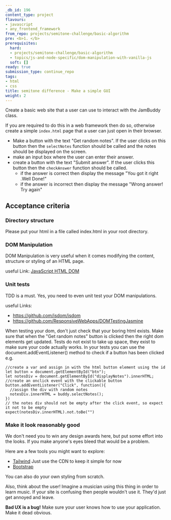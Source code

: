 ```yaml
---
_db_id: 196
content_type: project
flavours:
- javascript
- any_frontend_framework
from_repo: projects/semitone-challenge/basic-algorithm
pre: <b>1. </b>
prerequisites:
  hard:
  - projects/semitone-challenge/basic-algorithm
  - topics/js-and-node-specific/dom-manipulation-with-vanilla-js
  soft: []
ready: true
submission_type: continue_repo
tags:
- html
- css
title: semitone difference - Make a simple GUI
weight: 2
---
```


Create a basic web site that a user can use to interact with the JamBuddy class.

If you are required to do this in a web framework then do so, otherwise create a simple `index.html` page that a user can just open in their browser.

- Make a button with the text "Get random notes". If the user clicks on this button then the `selectNotes` function should be called and the notes should be displayed on the screen.
- make an input box where the user can enter their answer.
- create a button with the text "Submit answer". If the user clicks this button then the `checkAnswer` function should be called.
  - if the answer is correct then display the message "You got it right .Well Done!"
  - if the answer is incorrect then display the message "Wrong answer! Try again"

## Acceptance criteria

### Directory structure

Please put your html in a file called index.html in your root directory.

### DOM Manipulation

DOM Manipulation is very useful when it comes modifying the content, structure or styling of an HTML page.

useful Link: [JavaScript HTML DOM](https://www.w3schools.com/js/js_htmldom.asp)


### Unit tests

TDD is a must. Yes, you need to even unit test your DOM manipulations.

useful Links:

- https://github.com/jsdom/jsdom 
- https://github.com/ResponsiveWebApps/DOMTestingJasmine

When testing your dom, don't just check that your boring html exists. Make sure that when the "Get random notes" button is clicked then the right dom elements get updated. Tests do not exist to take up space, they exist to make sure your code actually works.
In your tests you can use the document.addEventListener() method to check if a button has been clicked e.g.
```
//create a var and assign in with the html button element using the id
let button = document.getElementById("btn");
let notesDiv = document.getElementById("displayNotes").innerHTML;
//create an onclick event with the clickable button
button.addEventListener("Click", function(){
  //assign the div with random notes
  notesDiv.innerHTML = buddy.selectNotes();
})
// the notes div should not be empty after the click event, so expect it not to be empty
expect(notesDiv.innerHTML).not.toBe("")
```

### Make it look reasonably good

We don't need you to win any design awards here, but put some effort into the looks. If you make anyone's eyes bleed that would be a problem.

Here are a few tools you might want to explore:

- [Tailwind](https://tailwindcss.com/docs/installation#using-tailwind-via-cdn) Just use the CDN to keep it simple for now
- [Bootstrap](https://getbootstrap.com/docs/5.0/getting-started/introduction/)

You can also do your own styling from scratch.

Also, think about the user! Imagine a musician using this thing in order to learn music. If your site is confusing then people wouldn't use it. They'd just get annoyed and leave. 

**Bad UX is a bug!** Make sure your user knows how to use your application. Make it dead obvious.